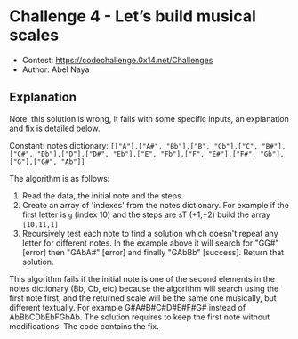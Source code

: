 # Challenge 4 - Let’s build musical scales
- Contest: https://codechallenge.0x14.net/Challenges
- Author: Abel Naya

## Explanation
Note: this solution is wrong, it fails with some specific inputs, an explanation and fix is detailed below.

Constant: notes dictionary: `[["A"],["A#", "Bb"],["B", "Cb"],["C", "B#"],["C#", "Db"],["D"],["D#", "Eb"],["E", "Fb"],["F", "E#"],["F#", "Gb"],["G"],["G#", "Ab"]]`

The algorithm is as follows:
1) Read the data, the initial note and the steps.
2) Create an array of 'indexes' from the notes dictionary. For example if the first letter is `g` (index 10) and the steps are sT (+1,+2) build the array `[10,11,1]`
3) Recursively test each note to find a solution which doesn't repeat any letter for different notes. In the example above it will search for "GG#" [error] then "GAbA#" [error] and finally "GAbBb" [success]. Return that solution.

This algorithm fails if the initial note is one of the second elements in the notes dictionary (Bb, Cb, etc) because the algorithm will search using the first note first, and the returned scale will be the same one musically, but different textually. For example G#A#B#C#D#E#F#G# instead of AbBbCDbEbFGbAb. The solution requires to keep the first note without modifications. The code contains the fix.